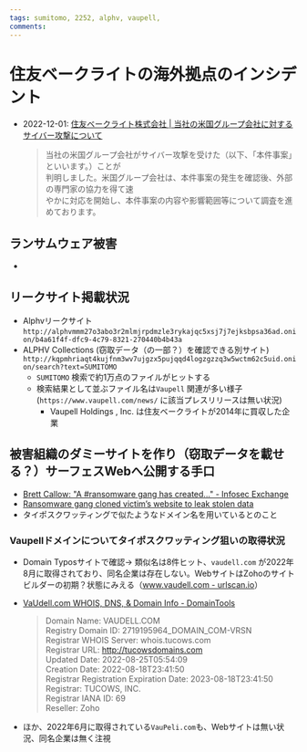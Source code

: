 ```yaml
---
tags: sumitomo, 2252, alphv, vaupell, 
comments: 
---
```


# 住友ベークライトの海外拠点のインシデント

- 2022-12-01: [住友ベークライト株式会社 | 当社の米国グループ会社に対するサイバー攻撃について](https://www.sumibe.co.jp/topics/2022/pdf/1201_01.pdf)
  > 当社の米国グループ会社がサイバー攻撃を受けた（以下、「本件事案」といいます。）ことが  
判明しました。米国グループ会社は、本件事案の発生を確認後、外部の専門家の協力を得て速  
やかに対応を開始し、本件事案の内容や影響範囲等について調査を進めております。
## ランサムウェア被害
-  
## リークサイト掲載状況
- Alphvリークサイト `http://alphvmmm27o3abo3r2mlmjrpdmzle3rykajqc5xsj7j7ejksbpsa36ad.onion/b4a61f4f-dfc9-4c79-8321-270440b4b43a`
- ALPHV Collections (窃取データ（の一部？）を確認できる別サイト)　`http://kqpmhriaqt4kujfnm3wv7ujgzx5pujqqd4logzgzzq3w5wctm62c5uid.onion/search?text=SUMITOMO`
	- `SUMITOMO` 検索で約1万点のファイルがヒットする
	- 検索結果として並ぶファイル名は`Vaupell` 関連が多い様子 (`https://www.vaupell.com/news/` に該当プレスリリースは無い状況)
		- Vaupell Holdings , Inc. は住友ベークライトが2014年に買収した企業
## 被害組織のダミーサイトを作り（窃取データを載せる？）サーフェスWebへ公開する手口
- [Brett Callow: "A #ransomware gang has created…" - Infosec Exchange](https://infosec.exchange/@brett/109587244356725180)
- [Ransomware gang cloned victim’s website to leak stolen data](https://www.bleepingcomputer.com/news/security/ransomware-gang-cloned-victim-s-website-to-leak-stolen-data/)
- タイポスクワッティングで似たようなドメイン名を用いているとのこと
### Vaupellドメインについてタイポスクワッティング狙いの取得状況
- Domain Typosサイトで確認→ 類似名は8件ヒット、`vaudell.com` が2022年8月に取得されており、同名企業は存在しない。WebサイトはZohoのサイトビルダーの初期？状態にみえる（[www.vaudell.com - urlscan.io](https://urlscan.io/result/78f129c5-b06f-4546-87f1-961427a4a23f/)）  
- [VaUdell.com WHOIS, DNS, & Domain Info - DomainTools](https://whois.domaintools.com/vaudell.com)
  > Domain Name: VAUDELL.COM  
Registry Domain ID: 2719195964_DOMAIN_COM-VRSN  
Registrar WHOIS Server: whois.tucows.com  
Registrar URL: http://tucowsdomains.com  
Updated Date: 2022-08-25T05:54:09  
Creation Date: 2022-08-18T23:41:50  
Registrar Registration Expiration Date: 2023-08-18T23:41:50  
Registrar: TUCOWS, INC.  
Registrar IANA ID: 69  
Reseller: Zoho  

- ほか、2022年6月に取得されている`VauPeli.com`も、Webサイトは無い状況、同名企業は無く注視

